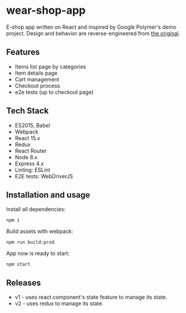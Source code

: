 # wear-shop-app
E-shop app written on React and inspired by Google Polymer's demo project. Design and behavior are reverse-engineered from [the original](https://shop.polymer-project.org/).

## Features

- Items list page by categories
- Item details page
- Cart management
- Checkout process
- e2e tests (up to checkout page)

## Tech Stack

- ES2015, Babel
- Webpack
- React 15.x
- Redux
- React Router
- Node 8.x
- Express 4.x
- Linting: ESLint
- E2E tests: WebDriverJS

## Installation and usage
Install all dependencies:
```
npm i
```

Build assets with webpack:
```
npm run build:prod
```

App now is ready to start:
```
npm start
```

## Releases

- v1 - uses react component's state feature to manage its state.
- v2 - uses redux to manage its state.

